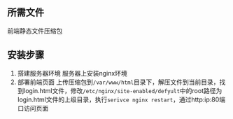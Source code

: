 ## 所需文件
  前端静态文件压缩包
## 安装步骤
1. 搭建服务器环境
服务器上安装nginx环境
3. 部署前端页面
上传压缩包到`/var/www/html`目录下，解压文件到当前目录，找到login.html文件，修改`/etc/nginx/site-enabled/defyult`中的root路径为login.html文件的上级目录，执行`serivce nginx restart`，通过http:ip:80端口访问页面